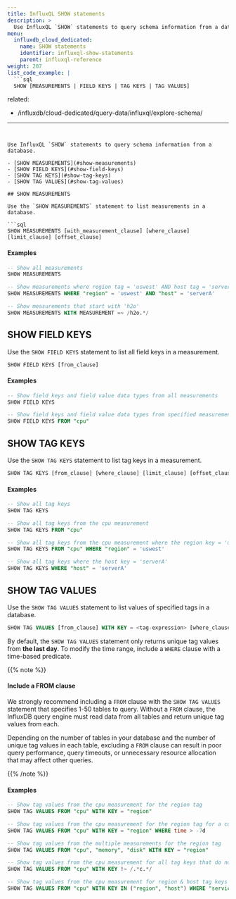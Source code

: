 ```yaml
---
title: InfluxQL SHOW statements
description: >
  Use InfluxQL `SHOW` statements to query schema information from a database.
menu:
  influxdb_cloud_dedicated:
    name: SHOW statements
    identifier: influxql-show-statements
    parent: influxql-reference
weight: 207
list_code_example: |
  ```sql
  SHOW [MEASUREMENTS | FIELD KEYS | TAG KEYS | TAG VALUES]
  ```
related:
  - /influxdb/cloud-dedicated/query-data/influxql/explore-schema/
---
```


Use InfluxQL `SHOW` statements to query schema information from a database.

- [SHOW MEASUREMENTS](#show-measurements)
- [SHOW FIELD KEYS](#show-field-keys)
- [SHOW TAG KEYS](#show-tag-keys)
- [SHOW TAG VALUES](#show-tag-values)

## SHOW MEASUREMENTS

Use the `SHOW MEASUREMENTS` statement to list measurements in a database.

```sql
SHOW MEASUREMENTS [with_measurement_clause] [where_clause] [limit_clause] [offset_clause]
```

#### Examples

```sql
-- Show all measurements
SHOW MEASUREMENTS

-- Show measurements where region tag = 'uswest' AND host tag = 'serverA'
SHOW MEASUREMENTS WHERE "region" = 'uswest' AND "host" = 'serverA'

-- Show measurements that start with 'h2o'
SHOW MEASUREMENTS WITH MEASUREMENT =~ /h2o.*/
```

## SHOW FIELD KEYS

Use the `SHOW FIELD KEYS` statement to list all field keys in a measurement.

```sql
SHOW FIELD KEYS [from_clause]
```

#### Examples

```sql
-- Show field keys and field value data types from all measurements
SHOW FIELD KEYS

-- Show field keys and field value data types from specified measurement
SHOW FIELD KEYS FROM "cpu"
```

## SHOW TAG KEYS

Use the `SHOW TAG KEYS` statement to list tag keys in a measurement.

```sql
SHOW TAG KEYS [from_clause] [where_clause] [limit_clause] [offset_clause]
```

#### Examples

```sql
-- Show all tag keys
SHOW TAG KEYS

-- Show all tag keys from the cpu measurement
SHOW TAG KEYS FROM "cpu"

-- Show all tag keys from the cpu measurement where the region key = 'uswest'
SHOW TAG KEYS FROM "cpu" WHERE "region" = 'uswest'

-- Show all tag keys where the host key = 'serverA'
SHOW TAG KEYS WHERE "host" = 'serverA'
```

## SHOW TAG VALUES

Use the `SHOW TAG VALUES` statement to list values of specified tags in a database.

```sql
SHOW TAG VALUES [from_clause] WITH KEY = <tag-expression> [where_clause] [limit_clause] [offset_clause]
```

By default, the `SHOW TAG VALUES` statement only returns unique tag values from
**the last day**. To modify the time range, include a `WHERE` clause with a
time-based predicate.

{{% note %}}

#### Include a FROM clause

We strongly recommend including a `FROM` clause with the `SHOW TAG VALUES`
statement that specifies 1-50 tables to query.
Without a `FROM` clause, the InfluxDB query engine must read data from all
tables and return unique tag values from each.

Depending on the number of tables in your database and the number of unique tag
values in each table, excluding a `FROM` clause can result in poor query performance,
query timeouts, or unnecessary resource allocation that may affect other queries.

{{% /note %}}

#### Examples

```sql
-- Show tag values from the cpu measurement for the region tag
SHOW TAG VALUES FROM "cpu" WITH KEY = "region"

-- Show tag values from the cpu measurement for the region tag for a custom time range
SHOW TAG VALUES FROM "cpu" WITH KEY = "region" WHERE time > -7d

-- Show tag values from the multiple measurements for the region tag
SHOW TAG VALUES FROM "cpu", "memory", "disk" WITH KEY = "region"

-- Show tag values from the cpu measurement for all tag keys that do not include the letter c
SHOW TAG VALUES FROM "cpu" WITH KEY !~ /.*c.*/

-- Show tag values from the cpu measurement for region & host tag keys where service = 'redis'
SHOW TAG VALUES FROM "cpu" WITH KEY IN ("region", "host") WHERE "service" = 'redis'
```
